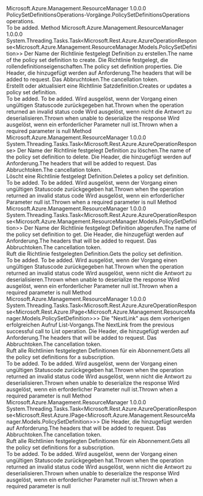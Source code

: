 <Type Name="IPolicySetDefinitionsOperations" FullName="Microsoft.Azure.Management.ResourceManager.IPolicySetDefinitionsOperations">
  <TypeSignature Language="C#" Value="public interface IPolicySetDefinitionsOperations" />
  <TypeSignature Language="ILAsm" Value=".class public interface auto ansi abstract IPolicySetDefinitionsOperations" />
  <TypeSignature Language="DocId" Value="T:Microsoft.Azure.Management.ResourceManager.IPolicySetDefinitionsOperations" />
  <TypeSignature Language="VB.NET" Value="Public Interface IPolicySetDefinitionsOperations" />
  <TypeSignature Language="F#" Value="type IPolicySetDefinitionsOperations = interface" />
  <AssemblyInfo>
    <AssemblyName>Microsoft.Azure.Management.ResourceManager</AssemblyName>
    <AssemblyVersion>1.0.0.0</AssemblyVersion>
  </AssemblyInfo>
  <Interfaces />
  <Docs>
    <summary>
            <span data-ttu-id="81820-101">PolicySetDefinitionsOperations-Vorgänge.</span><span class="sxs-lookup"><span data-stu-id="81820-101">PolicySetDefinitionsOperations operations.</span></span>
            </summary>
    <remarks>To be added.</remarks>
  </Docs>
  <Members>
    <Member MemberName="CreateOrUpdateWithHttpMessagesAsync">
      <MemberSignature Language="C#" Value="public System.Threading.Tasks.Task&lt;Microsoft.Rest.Azure.AzureOperationResponse&lt;Microsoft.Azure.Management.ResourceManager.Models.PolicySetDefinition&gt;&gt; CreateOrUpdateWithHttpMessagesAsync (string policySetDefinitionName, Microsoft.Azure.Management.ResourceManager.Models.PolicySetDefinition parameters, System.Collections.Generic.Dictionary&lt;string,System.Collections.Generic.List&lt;string&gt;&gt; customHeaders = null, System.Threading.CancellationToken cancellationToken = null);" />
      <MemberSignature Language="ILAsm" Value=".method public hidebysig newslot virtual instance class System.Threading.Tasks.Task`1&lt;class Microsoft.Rest.Azure.AzureOperationResponse`1&lt;class Microsoft.Azure.Management.ResourceManager.Models.PolicySetDefinition&gt;&gt; CreateOrUpdateWithHttpMessagesAsync(string policySetDefinitionName, class Microsoft.Azure.Management.ResourceManager.Models.PolicySetDefinition parameters, class System.Collections.Generic.Dictionary`2&lt;string, class System.Collections.Generic.List`1&lt;string&gt;&gt; customHeaders, valuetype System.Threading.CancellationToken cancellationToken) cil managed" />
      <MemberSignature Language="DocId" Value="M:Microsoft.Azure.Management.ResourceManager.IPolicySetDefinitionsOperations.CreateOrUpdateWithHttpMessagesAsync(System.String,Microsoft.Azure.Management.ResourceManager.Models.PolicySetDefinition,System.Collections.Generic.Dictionary{System.String,System.Collections.Generic.List{System.String}},System.Threading.CancellationToken)" />
      <MemberSignature Language="F#" Value="abstract member CreateOrUpdateWithHttpMessagesAsync : string * Microsoft.Azure.Management.ResourceManager.Models.PolicySetDefinition * System.Collections.Generic.Dictionary&lt;string, System.Collections.Generic.List&lt;string&gt;&gt; * System.Threading.CancellationToken -&gt; System.Threading.Tasks.Task&lt;Microsoft.Rest.Azure.AzureOperationResponse&lt;Microsoft.Azure.Management.ResourceManager.Models.PolicySetDefinition&gt;&gt;" Usage="iPolicySetDefinitionsOperations.CreateOrUpdateWithHttpMessagesAsync (policySetDefinitionName, parameters, customHeaders, cancellationToken)" />
      <MemberType>Method</MemberType>
      <AssemblyInfo>
        <AssemblyName>Microsoft.Azure.Management.ResourceManager</AssemblyName>
        <AssemblyVersion>1.0.0.0</AssemblyVersion>
      </AssemblyInfo>
      <ReturnValue>
        <ReturnType>System.Threading.Tasks.Task&lt;Microsoft.Rest.Azure.AzureOperationResponse&lt;Microsoft.Azure.Management.ResourceManager.Models.PolicySetDefinition&gt;&gt;</ReturnType>
      </ReturnValue>
      <Parameters>
        <Parameter Name="policySetDefinitionName" Type="System.String" />
        <Parameter Name="parameters" Type="Microsoft.Azure.Management.ResourceManager.Models.PolicySetDefinition" />
        <Parameter Name="customHeaders" Type="System.Collections.Generic.Dictionary&lt;System.String,System.Collections.Generic.List&lt;System.String&gt;&gt;" />
        <Parameter Name="cancellationToken" Type="System.Threading.CancellationToken" />
      </Parameters>
      <Docs>
        <param name="policySetDefinitionName">
            <span data-ttu-id="81820-102">Der Name der Richtlinie festgelegt Definition zu erstellen.</span><span class="sxs-lookup"><span data-stu-id="81820-102">The name of the policy set definition to create.</span></span>
            </param>
        <param name="parameters">
            <span data-ttu-id="81820-103">Die Richtlinie festgelegt, die rollendefinitionseigenschaften.</span><span class="sxs-lookup"><span data-stu-id="81820-103">The policy set definition properties.</span></span>
            </param>
        <param name="customHeaders">
            <span data-ttu-id="81820-104">Die Header, die hinzugefügt werden auf Anforderung.</span><span class="sxs-lookup"><span data-stu-id="81820-104">The headers that will be added to request.</span></span>
            </param>
        <param name="cancellationToken">
            <span data-ttu-id="81820-105">Das Abbruchtoken.</span><span class="sxs-lookup"><span data-stu-id="81820-105">The cancellation token.</span></span>
            </param>
        <summary>
            <span data-ttu-id="81820-106">Erstellt oder aktualisiert eine Richtlinie Satzdefinition.</span><span class="sxs-lookup"><span data-stu-id="81820-106">Creates or updates a policy set definition.</span></span>
            </summary>
        <returns>To be added.</returns>
        <remarks>To be added.</remarks>
        <exception cref="T:Microsoft.Azure.Management.ResourceManager.Models.ErrorResponseException">
            <span data-ttu-id="81820-107">Wird ausgelöst, wenn der Vorgang einen ungültigen Statuscode zurückgegeben hat.</span><span class="sxs-lookup"><span data-stu-id="81820-107">Thrown when the operation returned an invalid status code</span></span>
            </exception>
        <exception cref="T:Microsoft.Rest.SerializationException">
            <span data-ttu-id="81820-108">Wird ausgelöst, wenn nicht die Antwort zu deserialisieren.</span><span class="sxs-lookup"><span data-stu-id="81820-108">Thrown when unable to deserialize the response</span></span>
            </exception>
        <exception cref="T:Microsoft.Rest.ValidationException">
            <span data-ttu-id="81820-109">Wird ausgelöst, wenn ein erforderlicher Parameter null ist.</span><span class="sxs-lookup"><span data-stu-id="81820-109">Thrown when a required parameter is null</span></span>
            </exception>
      </Docs>
    </Member>
    <Member MemberName="DeleteWithHttpMessagesAsync">
      <MemberSignature Language="C#" Value="public System.Threading.Tasks.Task&lt;Microsoft.Rest.Azure.AzureOperationResponse&gt; DeleteWithHttpMessagesAsync (string policySetDefinitionName, System.Collections.Generic.Dictionary&lt;string,System.Collections.Generic.List&lt;string&gt;&gt; customHeaders = null, System.Threading.CancellationToken cancellationToken = null);" />
      <MemberSignature Language="ILAsm" Value=".method public hidebysig newslot virtual instance class System.Threading.Tasks.Task`1&lt;class Microsoft.Rest.Azure.AzureOperationResponse&gt; DeleteWithHttpMessagesAsync(string policySetDefinitionName, class System.Collections.Generic.Dictionary`2&lt;string, class System.Collections.Generic.List`1&lt;string&gt;&gt; customHeaders, valuetype System.Threading.CancellationToken cancellationToken) cil managed" />
      <MemberSignature Language="DocId" Value="M:Microsoft.Azure.Management.ResourceManager.IPolicySetDefinitionsOperations.DeleteWithHttpMessagesAsync(System.String,System.Collections.Generic.Dictionary{System.String,System.Collections.Generic.List{System.String}},System.Threading.CancellationToken)" />
      <MemberSignature Language="F#" Value="abstract member DeleteWithHttpMessagesAsync : string * System.Collections.Generic.Dictionary&lt;string, System.Collections.Generic.List&lt;string&gt;&gt; * System.Threading.CancellationToken -&gt; System.Threading.Tasks.Task&lt;Microsoft.Rest.Azure.AzureOperationResponse&gt;" Usage="iPolicySetDefinitionsOperations.DeleteWithHttpMessagesAsync (policySetDefinitionName, customHeaders, cancellationToken)" />
      <MemberType>Method</MemberType>
      <AssemblyInfo>
        <AssemblyName>Microsoft.Azure.Management.ResourceManager</AssemblyName>
        <AssemblyVersion>1.0.0.0</AssemblyVersion>
      </AssemblyInfo>
      <ReturnValue>
        <ReturnType>System.Threading.Tasks.Task&lt;Microsoft.Rest.Azure.AzureOperationResponse&gt;</ReturnType>
      </ReturnValue>
      <Parameters>
        <Parameter Name="policySetDefinitionName" Type="System.String" />
        <Parameter Name="customHeaders" Type="System.Collections.Generic.Dictionary&lt;System.String,System.Collections.Generic.List&lt;System.String&gt;&gt;" />
        <Parameter Name="cancellationToken" Type="System.Threading.CancellationToken" />
      </Parameters>
      <Docs>
        <param name="policySetDefinitionName">
            <span data-ttu-id="81820-110">Der Name der Richtlinie festgelegt Definition zu löschen.</span><span class="sxs-lookup"><span data-stu-id="81820-110">The name of the policy set definition to delete.</span></span>
            </param>
        <param name="customHeaders">
            <span data-ttu-id="81820-111">Die Header, die hinzugefügt werden auf Anforderung.</span><span class="sxs-lookup"><span data-stu-id="81820-111">The headers that will be added to request.</span></span>
            </param>
        <param name="cancellationToken">
            <span data-ttu-id="81820-112">Das Abbruchtoken.</span><span class="sxs-lookup"><span data-stu-id="81820-112">The cancellation token.</span></span>
            </param>
        <summary>
            <span data-ttu-id="81820-113">Löscht eine Richtlinie festgelegt Definition.</span><span class="sxs-lookup"><span data-stu-id="81820-113">Deletes a policy set definition.</span></span>
            </summary>
        <returns>To be added.</returns>
        <remarks>To be added.</remarks>
        <exception cref="T:Microsoft.Azure.Management.ResourceManager.Models.ErrorResponseException">
            <span data-ttu-id="81820-114">Wird ausgelöst, wenn der Vorgang einen ungültigen Statuscode zurückgegeben hat.</span><span class="sxs-lookup"><span data-stu-id="81820-114">Thrown when the operation returned an invalid status code</span></span>
            </exception>
        <exception cref="T:Microsoft.Rest.ValidationException">
            <span data-ttu-id="81820-115">Wird ausgelöst, wenn ein erforderlicher Parameter null ist.</span><span class="sxs-lookup"><span data-stu-id="81820-115">Thrown when a required parameter is null</span></span>
            </exception>
      </Docs>
    </Member>
    <Member MemberName="GetWithHttpMessagesAsync">
      <MemberSignature Language="C#" Value="public System.Threading.Tasks.Task&lt;Microsoft.Rest.Azure.AzureOperationResponse&lt;Microsoft.Azure.Management.ResourceManager.Models.PolicySetDefinition&gt;&gt; GetWithHttpMessagesAsync (string policySetDefinitionName, System.Collections.Generic.Dictionary&lt;string,System.Collections.Generic.List&lt;string&gt;&gt; customHeaders = null, System.Threading.CancellationToken cancellationToken = null);" />
      <MemberSignature Language="ILAsm" Value=".method public hidebysig newslot virtual instance class System.Threading.Tasks.Task`1&lt;class Microsoft.Rest.Azure.AzureOperationResponse`1&lt;class Microsoft.Azure.Management.ResourceManager.Models.PolicySetDefinition&gt;&gt; GetWithHttpMessagesAsync(string policySetDefinitionName, class System.Collections.Generic.Dictionary`2&lt;string, class System.Collections.Generic.List`1&lt;string&gt;&gt; customHeaders, valuetype System.Threading.CancellationToken cancellationToken) cil managed" />
      <MemberSignature Language="DocId" Value="M:Microsoft.Azure.Management.ResourceManager.IPolicySetDefinitionsOperations.GetWithHttpMessagesAsync(System.String,System.Collections.Generic.Dictionary{System.String,System.Collections.Generic.List{System.String}},System.Threading.CancellationToken)" />
      <MemberSignature Language="F#" Value="abstract member GetWithHttpMessagesAsync : string * System.Collections.Generic.Dictionary&lt;string, System.Collections.Generic.List&lt;string&gt;&gt; * System.Threading.CancellationToken -&gt; System.Threading.Tasks.Task&lt;Microsoft.Rest.Azure.AzureOperationResponse&lt;Microsoft.Azure.Management.ResourceManager.Models.PolicySetDefinition&gt;&gt;" Usage="iPolicySetDefinitionsOperations.GetWithHttpMessagesAsync (policySetDefinitionName, customHeaders, cancellationToken)" />
      <MemberType>Method</MemberType>
      <AssemblyInfo>
        <AssemblyName>Microsoft.Azure.Management.ResourceManager</AssemblyName>
        <AssemblyVersion>1.0.0.0</AssemblyVersion>
      </AssemblyInfo>
      <ReturnValue>
        <ReturnType>System.Threading.Tasks.Task&lt;Microsoft.Rest.Azure.AzureOperationResponse&lt;Microsoft.Azure.Management.ResourceManager.Models.PolicySetDefinition&gt;&gt;</ReturnType>
      </ReturnValue>
      <Parameters>
        <Parameter Name="policySetDefinitionName" Type="System.String" />
        <Parameter Name="customHeaders" Type="System.Collections.Generic.Dictionary&lt;System.String,System.Collections.Generic.List&lt;System.String&gt;&gt;" />
        <Parameter Name="cancellationToken" Type="System.Threading.CancellationToken" />
      </Parameters>
      <Docs>
        <param name="policySetDefinitionName">
            <span data-ttu-id="81820-116">Der Name der Richtlinie festgelegt Definition abgerufen.</span><span class="sxs-lookup"><span data-stu-id="81820-116">The name of the policy set definition to get.</span></span>
            </param>
        <param name="customHeaders">
            <span data-ttu-id="81820-117">Die Header, die hinzugefügt werden auf Anforderung.</span><span class="sxs-lookup"><span data-stu-id="81820-117">The headers that will be added to request.</span></span>
            </param>
        <param name="cancellationToken">
            <span data-ttu-id="81820-118">Das Abbruchtoken.</span><span class="sxs-lookup"><span data-stu-id="81820-118">The cancellation token.</span></span>
            </param>
        <summary>
            <span data-ttu-id="81820-119">Ruft die Richtlinie festgelegten Definition.</span><span class="sxs-lookup"><span data-stu-id="81820-119">Gets the policy set definition.</span></span>
            </summary>
        <returns>To be added.</returns>
        <remarks>To be added.</remarks>
        <exception cref="T:Microsoft.Azure.Management.ResourceManager.Models.ErrorResponseException">
            <span data-ttu-id="81820-120">Wird ausgelöst, wenn der Vorgang einen ungültigen Statuscode zurückgegeben hat.</span><span class="sxs-lookup"><span data-stu-id="81820-120">Thrown when the operation returned an invalid status code</span></span>
            </exception>
        <exception cref="T:Microsoft.Rest.SerializationException">
            <span data-ttu-id="81820-121">Wird ausgelöst, wenn nicht die Antwort zu deserialisieren.</span><span class="sxs-lookup"><span data-stu-id="81820-121">Thrown when unable to deserialize the response</span></span>
            </exception>
        <exception cref="T:Microsoft.Rest.ValidationException">
            <span data-ttu-id="81820-122">Wird ausgelöst, wenn ein erforderlicher Parameter null ist.</span><span class="sxs-lookup"><span data-stu-id="81820-122">Thrown when a required parameter is null</span></span>
            </exception>
      </Docs>
    </Member>
    <Member MemberName="ListNextWithHttpMessagesAsync">
      <MemberSignature Language="C#" Value="public System.Threading.Tasks.Task&lt;Microsoft.Rest.Azure.AzureOperationResponse&lt;Microsoft.Rest.Azure.IPage&lt;Microsoft.Azure.Management.ResourceManager.Models.PolicySetDefinition&gt;&gt;&gt; ListNextWithHttpMessagesAsync (string nextPageLink, System.Collections.Generic.Dictionary&lt;string,System.Collections.Generic.List&lt;string&gt;&gt; customHeaders = null, System.Threading.CancellationToken cancellationToken = null);" />
      <MemberSignature Language="ILAsm" Value=".method public hidebysig newslot virtual instance class System.Threading.Tasks.Task`1&lt;class Microsoft.Rest.Azure.AzureOperationResponse`1&lt;class Microsoft.Rest.Azure.IPage`1&lt;class Microsoft.Azure.Management.ResourceManager.Models.PolicySetDefinition&gt;&gt;&gt; ListNextWithHttpMessagesAsync(string nextPageLink, class System.Collections.Generic.Dictionary`2&lt;string, class System.Collections.Generic.List`1&lt;string&gt;&gt; customHeaders, valuetype System.Threading.CancellationToken cancellationToken) cil managed" />
      <MemberSignature Language="DocId" Value="M:Microsoft.Azure.Management.ResourceManager.IPolicySetDefinitionsOperations.ListNextWithHttpMessagesAsync(System.String,System.Collections.Generic.Dictionary{System.String,System.Collections.Generic.List{System.String}},System.Threading.CancellationToken)" />
      <MemberSignature Language="F#" Value="abstract member ListNextWithHttpMessagesAsync : string * System.Collections.Generic.Dictionary&lt;string, System.Collections.Generic.List&lt;string&gt;&gt; * System.Threading.CancellationToken -&gt; System.Threading.Tasks.Task&lt;Microsoft.Rest.Azure.AzureOperationResponse&lt;Microsoft.Rest.Azure.IPage&lt;Microsoft.Azure.Management.ResourceManager.Models.PolicySetDefinition&gt;&gt;&gt;" Usage="iPolicySetDefinitionsOperations.ListNextWithHttpMessagesAsync (nextPageLink, customHeaders, cancellationToken)" />
      <MemberType>Method</MemberType>
      <AssemblyInfo>
        <AssemblyName>Microsoft.Azure.Management.ResourceManager</AssemblyName>
        <AssemblyVersion>1.0.0.0</AssemblyVersion>
      </AssemblyInfo>
      <ReturnValue>
        <ReturnType>System.Threading.Tasks.Task&lt;Microsoft.Rest.Azure.AzureOperationResponse&lt;Microsoft.Rest.Azure.IPage&lt;Microsoft.Azure.Management.ResourceManager.Models.PolicySetDefinition&gt;&gt;&gt;</ReturnType>
      </ReturnValue>
      <Parameters>
        <Parameter Name="nextPageLink" Type="System.String" />
        <Parameter Name="customHeaders" Type="System.Collections.Generic.Dictionary&lt;System.String,System.Collections.Generic.List&lt;System.String&gt;&gt;" />
        <Parameter Name="cancellationToken" Type="System.Threading.CancellationToken" />
      </Parameters>
      <Docs>
        <param name="nextPageLink">
            <span data-ttu-id="81820-123">Die "NextLink" aus dem vorherigen erfolgreichen Aufruf List-Vorgangs.</span><span class="sxs-lookup"><span data-stu-id="81820-123">The NextLink from the previous successful call to List operation.</span></span>
            </param>
        <param name="customHeaders">
            <span data-ttu-id="81820-124">Die Header, die hinzugefügt werden auf Anforderung.</span><span class="sxs-lookup"><span data-stu-id="81820-124">The headers that will be added to request.</span></span>
            </param>
        <param name="cancellationToken">
            <span data-ttu-id="81820-125">Das Abbruchtoken.</span><span class="sxs-lookup"><span data-stu-id="81820-125">The cancellation token.</span></span>
            </param>
        <summary>
            <span data-ttu-id="81820-126">Ruft alle Richtlinien festgelegten Definitionen für ein Abonnement.</span><span class="sxs-lookup"><span data-stu-id="81820-126">Gets all the policy set definitions for a subscription.</span></span>
            </summary>
        <returns>To be added.</returns>
        <remarks>To be added.</remarks>
        <exception cref="T:Microsoft.Azure.Management.ResourceManager.Models.ErrorResponseException">
            <span data-ttu-id="81820-127">Wird ausgelöst, wenn der Vorgang einen ungültigen Statuscode zurückgegeben hat.</span><span class="sxs-lookup"><span data-stu-id="81820-127">Thrown when the operation returned an invalid status code</span></span>
            </exception>
        <exception cref="T:Microsoft.Rest.SerializationException">
            <span data-ttu-id="81820-128">Wird ausgelöst, wenn nicht die Antwort zu deserialisieren.</span><span class="sxs-lookup"><span data-stu-id="81820-128">Thrown when unable to deserialize the response</span></span>
            </exception>
        <exception cref="T:Microsoft.Rest.ValidationException">
            <span data-ttu-id="81820-129">Wird ausgelöst, wenn ein erforderlicher Parameter null ist.</span><span class="sxs-lookup"><span data-stu-id="81820-129">Thrown when a required parameter is null</span></span>
            </exception>
      </Docs>
    </Member>
    <Member MemberName="ListWithHttpMessagesAsync">
      <MemberSignature Language="C#" Value="public System.Threading.Tasks.Task&lt;Microsoft.Rest.Azure.AzureOperationResponse&lt;Microsoft.Rest.Azure.IPage&lt;Microsoft.Azure.Management.ResourceManager.Models.PolicySetDefinition&gt;&gt;&gt; ListWithHttpMessagesAsync (System.Collections.Generic.Dictionary&lt;string,System.Collections.Generic.List&lt;string&gt;&gt; customHeaders = null, System.Threading.CancellationToken cancellationToken = null);" />
      <MemberSignature Language="ILAsm" Value=".method public hidebysig newslot virtual instance class System.Threading.Tasks.Task`1&lt;class Microsoft.Rest.Azure.AzureOperationResponse`1&lt;class Microsoft.Rest.Azure.IPage`1&lt;class Microsoft.Azure.Management.ResourceManager.Models.PolicySetDefinition&gt;&gt;&gt; ListWithHttpMessagesAsync(class System.Collections.Generic.Dictionary`2&lt;string, class System.Collections.Generic.List`1&lt;string&gt;&gt; customHeaders, valuetype System.Threading.CancellationToken cancellationToken) cil managed" />
      <MemberSignature Language="DocId" Value="M:Microsoft.Azure.Management.ResourceManager.IPolicySetDefinitionsOperations.ListWithHttpMessagesAsync(System.Collections.Generic.Dictionary{System.String,System.Collections.Generic.List{System.String}},System.Threading.CancellationToken)" />
      <MemberSignature Language="F#" Value="abstract member ListWithHttpMessagesAsync : System.Collections.Generic.Dictionary&lt;string, System.Collections.Generic.List&lt;string&gt;&gt; * System.Threading.CancellationToken -&gt; System.Threading.Tasks.Task&lt;Microsoft.Rest.Azure.AzureOperationResponse&lt;Microsoft.Rest.Azure.IPage&lt;Microsoft.Azure.Management.ResourceManager.Models.PolicySetDefinition&gt;&gt;&gt;" Usage="iPolicySetDefinitionsOperations.ListWithHttpMessagesAsync (customHeaders, cancellationToken)" />
      <MemberType>Method</MemberType>
      <AssemblyInfo>
        <AssemblyName>Microsoft.Azure.Management.ResourceManager</AssemblyName>
        <AssemblyVersion>1.0.0.0</AssemblyVersion>
      </AssemblyInfo>
      <ReturnValue>
        <ReturnType>System.Threading.Tasks.Task&lt;Microsoft.Rest.Azure.AzureOperationResponse&lt;Microsoft.Rest.Azure.IPage&lt;Microsoft.Azure.Management.ResourceManager.Models.PolicySetDefinition&gt;&gt;&gt;</ReturnType>
      </ReturnValue>
      <Parameters>
        <Parameter Name="customHeaders" Type="System.Collections.Generic.Dictionary&lt;System.String,System.Collections.Generic.List&lt;System.String&gt;&gt;" />
        <Parameter Name="cancellationToken" Type="System.Threading.CancellationToken" />
      </Parameters>
      <Docs>
        <param name="customHeaders">
            <span data-ttu-id="81820-130">Die Header, die hinzugefügt werden auf Anforderung.</span><span class="sxs-lookup"><span data-stu-id="81820-130">The headers that will be added to request.</span></span>
            </param>
        <param name="cancellationToken">
            <span data-ttu-id="81820-131">Das Abbruchtoken.</span><span class="sxs-lookup"><span data-stu-id="81820-131">The cancellation token.</span></span>
            </param>
        <summary>
            <span data-ttu-id="81820-132">Ruft alle Richtlinien festgelegten Definitionen für ein Abonnement.</span><span class="sxs-lookup"><span data-stu-id="81820-132">Gets all the policy set definitions for a subscription.</span></span>
            </summary>
        <returns>To be added.</returns>
        <remarks>To be added.</remarks>
        <exception cref="T:Microsoft.Azure.Management.ResourceManager.Models.ErrorResponseException">
            <span data-ttu-id="81820-133">Wird ausgelöst, wenn der Vorgang einen ungültigen Statuscode zurückgegeben hat.</span><span class="sxs-lookup"><span data-stu-id="81820-133">Thrown when the operation returned an invalid status code</span></span>
            </exception>
        <exception cref="T:Microsoft.Rest.SerializationException">
            <span data-ttu-id="81820-134">Wird ausgelöst, wenn nicht die Antwort zu deserialisieren.</span><span class="sxs-lookup"><span data-stu-id="81820-134">Thrown when unable to deserialize the response</span></span>
            </exception>
        <exception cref="T:Microsoft.Rest.ValidationException">
            <span data-ttu-id="81820-135">Wird ausgelöst, wenn ein erforderlicher Parameter null ist.</span><span class="sxs-lookup"><span data-stu-id="81820-135">Thrown when a required parameter is null</span></span>
            </exception>
      </Docs>
    </Member>
  </Members>
</Type>